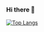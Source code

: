 ### Hi there 👋


[![Top Langs](https://github-readme-stats.vercel.app/api/top-langs/?username=Mangowatz)](https://github.com/Mangowatz/github-readme-stats)


<!--
**Mangowatz/Mangowatz** is a ✨ _special_ ✨ repository because its `README.md` (this file) appears on your GitHub profile.

Here are some ideas to get you started:

- 🔭 I’m currently working on ...
- 🌱 I’m currently learning ...
- 👯 I’m looking to collaborate on ...
- 🤔 I’m looking for help with ...
- 💬 Ask me about ...
- 📫 How to reach me: ...
- 😄 Pronouns: ...
- ⚡ Fun fact: ...
-->
